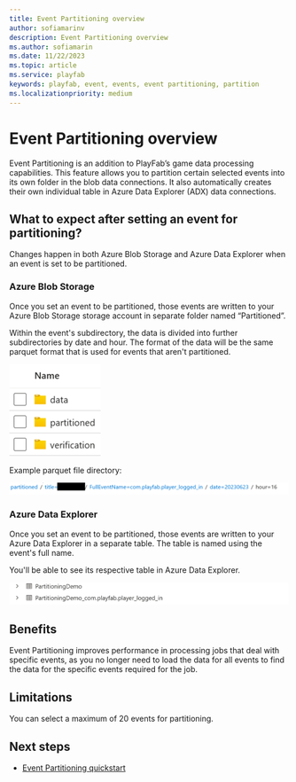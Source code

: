 ```yaml
---
title: Event Partitioning overview
author: sofiamarinv
description: Event Partitioning overview
ms.author: sofiamarin
ms.date: 11/22/2023
ms.topic: article
ms.service: playfab
keywords: playfab, event, events, event partitioning, partition
ms.localizationpriority: medium
---
```


# Event Partitioning overview

Event Partitioning is an addition to PlayFab’s game data processing capabilities. This feature allows you to partition certain selected events into its own folder in the blob data connections. It also automatically creates their own individual table in Azure Data Explorer (ADX) data connections. 

## What to expect after setting an event for partitioning? 

Changes happen in both Azure Blob Storage and Azure Data Explorer when an event is set to be partitioned.

### Azure Blob Storage

Once you set an event to be partitioned, those events are written to your Azure Blob Storage storage account in separate folder named “Partitioned”. 

Within the event's subdirectory, the data is divided into further subdirectories by date and hour. The format of the data will be the same parquet format that is used for events that aren't partitioned.

![Event Partitioning folder structure](media/event-partitioning-folder-structure.png)

Example parquet file directory: 

![Event Partitioning folder directory](media/event-partitioning-folder-directory.png)

### Azure Data Explorer

Once you set an event to be partitioned, those events are written to your Azure Data Explorer in a separate table. The table is named using the event's full name.

You'll be able to see its respective table in Azure Data Explorer.

![Azure Data Explorer Table](media/event-partitioning-adx-table.png)

## Benefits

Event Partitioning improves performance in processing jobs that deal with specific events, as you no longer need to load the data for all events to find the data for the specific events required for the job.

## Limitations

You can select a maximum of 20 events for partitioning.

## Next steps

* [Event Partitioning quickstart](event-partitioning-quickstart.md)
  

